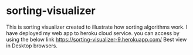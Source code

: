 # sorting-visualizer
This is sorting visualizer created to illustrate how sorting algorithms work.
I have deployed my web app to heroku cloud service.
you can access by using the below link
https://sorting-visualizer-9.herokuapp.com/
Best view in Desktop browsers.
